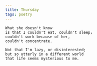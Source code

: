 ```yaml
---
title: Thursday
tags: poetry
---
```


    What she doesn't know
    is that I couldn't eat, couldn't sleep;
    couldn't work because of her,
    couldn't concentrate.

    Not that I'm lazy, or disinterested;
    but so utterly in a different world
    that life seems mysterious to me.


